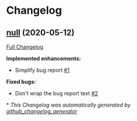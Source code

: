 # Changelog

## [null](https://github.com/teaminkling/base/tree/null) (2020-05-12)

[Full Changelog](https://github.com/teaminkling/base/compare/5090b597d2543dcf1352d58526793231bbbb766e...null)

**Implemented enhancements:**

- Simplify bug report [\#1](https://github.com/teaminkling/base/issues/1)

**Fixed bugs:**

- Don't wrap the bug report text [\#2](https://github.com/teaminkling/base/issues/2)

\* *This Changelog was automatically generated by [github_changelog_generator](https://github.com/github-changelog-generator/github-changelog-generator)*
